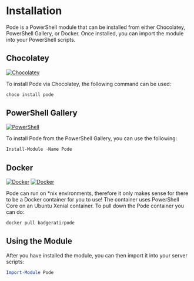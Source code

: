 # Installation

Pode is a PowerShell module that can be installed from either Chocolatey, PowerShell Gallery, or Docker. Once installed, you can import the module into your PowerShell scripts.

## Chocolatey

[![Chocolatey](https://img.shields.io/chocolatey/dt/pode.svg?label=Downloads&colorB=a1301c)](https://chocolatey.org/packages/pode)

To install Pode via Chocolatey, the following command can be used:

```powershell
choco install pode
```

## PowerShell Gallery

[![PowerShell](https://img.shields.io/powershellgallery/dt/pode.svg?label=Downloads&colorB=085298)](https://www.powershellgallery.com/packages/Pode)

To install Pode from the PowerShell Gallery, you can use the following:

```powershell
Install-Module -Name Pode
```

## Docker

[![Docker](https://img.shields.io/docker/stars/badgerati/pode.svg?label=Stars)](https://hub.docker.com/r/badgerati/pode/)
[![Docker](https://img.shields.io/docker/pulls/badgerati/pode.svg?label=Pulls)](https://hub.docker.com/r/badgerati/pode/)

Pode can run on *nix environments, therefore it only makes sense for there to be a Docker container for you to use! The container uses PowerShell Core on an Ubuntu Xenial container. To pull down the Pode container you can do:

```powershell
docker pull badgerati/pode
```

## Using the Module

After you have installed the module, you can then import it into your server scripts:

```powershell
Import-Module Pode
```